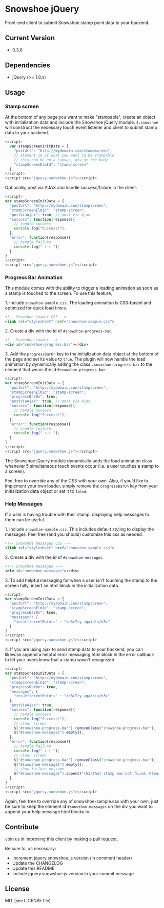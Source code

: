 Snowshoe jQuery
============
Front-end client to submit Snowshoe stamp point data to your backend.

## Current Version
- 0.3.0

## Dependencies
- jQuery (>= 1.8.x)

## Usage
### Stamp screen
At the bottom of any page you want to make "stampable", create an object with initialization data and include the Snowshoe jQuery module. ``$.snowshoe`` will construct the necessary touch event listener and client to submit stamp data to your backend.

```javascript
<script>
  var stampScreenInitData = {
    "postUrl": "http://mydomain.com/stampscreen",
    // element id of what you want to be stampable
    // this can be on a canvas, div or the body
    "stampScreenElmId": "stamp-screen"
  }
</script>
<script src="jquery.snowshoe.js"></script>
```

Optionally, post via AJAX and handle success/failure in the client.
```javascript
<script>
var stampScreenInitData = {
  "postUrl": "http://mydomain.com/stampscreen",
  "stampScreenElmId": "stamp-screen",
  "postViaAjax": true, // post via Ajax  
  "success": function(response){
    // handle success
    console.log("Success!");
  },
  "error": function(response){
    // handle failure
    console.log(" :-( ");
  }
}
</script>
<script src="jquery.snowshoe.js"></script>
```

### Progress Bar Animation
This module comes with the ability to trigger a loading animation as soon as a stamp is touched to the screen.  To use this feature,

1\. Include `snowshoe-sample.css`.  The loading animation is CSS-based and optimized for quick load times.

```html
<!-- Snowshoe loader CSS -->
<link rel="stylesheet" href="snowshoe-sample.css">

```

2\. Create a div with the id of `#snowshoe-progress-bar`.

```html
<!-- Snowshoe loader -->
<div id="snowshoe-progress-bar"></div>
```

3\. Add the `progressBarOn` key to the initialization data object at the bottom of the page and set its value to `true`.  The plugin will now handle the load animation by dynamically adding the class `.snowshoe-progress-bar` to the element that wears the id `#snowshoe-progress-bar`.

```javascript
<script>
var stampScreenInitData = {
  "postUrl": "http://mydomain.com/stampscreen",
  "stampScreenElmId": "stamp-screen",
  "progressBarOn": true,
  "postViaAjax": true, // post via Ajax  
  "success": function(response){
    // handle success
    console.log("Success!");
  },
  "error": function(response){
    // handle failure
    console.log(" :-( ");
  }
}
</script>
<script src="jquery.snowshoe.js"></script>
```

The Snowshoe jQuery module dynamically adds the load animation class whenever 5 simultaneous touch events occur (i.e. a user touches a stamp to a screen).

Feel free to override any of the CSS with your own. Also, if you’d like to implement your own loader, simply remove the `progressBarOn` key from your initialization data object or set it to `false`.

### Help Messages
If a user is having trouble with their stamp, displaying help messages to them can be useful.

1\. Include `snowshoe-sample.css`.  This includes default styling to display the messages. Feel free (and you should) customize this css as needed.

```html
<!-- Snowshoe messages CSS -->
<link rel="stylesheet" href="snowshoe-sample.css">

```

2\. Create a div with the id of `#snowshoe-messages`.

```html
<!-- Snowshoe messages -->
<div id="snowshoe-messages"></div>
```

3\. To add helpful messaging for when a user isn't touching the stamp to the screen fully, insert an html block in the initialization data.

```javascript
<script>
var stampScreenInitData = {
  "postUrl": "http://mydomain.com/stampscreen",
  "stampScreenElmId": "stamp-screen",
  "progressBarOn": true,
  "messages": {
    "insufficientPoints" : "<h3>Try again!</h3>"
  }
}
</script>
<script src="jquery.snowshoe.js"></script>
```

4\. If you are using ajax to send stamp data to your backend, you can likewise append a helpful error messaging html block in the error callback to let your users know that a stamp wasn't recognized.

```javascript
<script>
var stampScreenInitData = {
  "postUrl": "http://mydomain.com/stampscreen",
  "stampScreenElmId": "stamp-screen",
  "progressBarOn": true,
  "messages": {
    "insufficientPoints" : "<h3>Try again!</h3>"
  },
  "postViaAjax": true,
  "success": function(response){
    // handle success
    console.log("Success!");
    // clear screen
    $('#snowshoe-progress-bar').removeClass("snowshoe-progress-bar");
    $("#snowshoe-messages").empty();
  },
  "error": function(response){
    // handle failure
    console.log(" :-( ");
    // clear screen
    $('#snowshoe-progress-bar').removeClass("snowshoe-progress-bar");
    $("#snowshoe-messages").empty();
    // show failure message
    $("#snowshoe-messages").append("<h3>That stamp was not found. Please try again!</h3>");
  }
}
</script>
<script src="jquery.snowshoe.js"></script>
```

Again, feel free to override any of snowshoe-sample.css with your own, just be sure to keep the element id `#snowshoe-messages` on the div you want to append your help message html blocks to.

## Contribute
Join us in improving this client by making a pull request.

Be sure to, as necessary:
- Increment jquery.snowshoe.js version (in comment header)
- Update the CHANGELOG
- Update this README
- Include jquery.snowshoe.js version in your commit message

## License
MIT (see LICENSE file)
